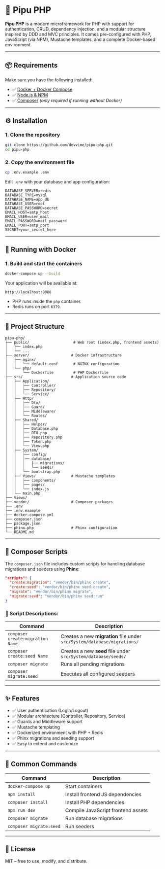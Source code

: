 # 🚀 Pipu PHP

**Pipu PHP** is a modern microframework for PHP with support for authentication, CRUD, dependency injection, and a modular structure inspired by DDD and MVC principles. It comes pre-configured with PHP, JavaScript (via NPM), Mustache templates, and a complete Docker-based environment.

---

## 📦 Requirements

Make sure you have the following installed:

* ✅ [Docker + Docker Compose](https://docs.docker.com/compose/)
* ✅ [Node.js & NPM](https://nodejs.org/)
* ✅ [Composer](https://getcomposer.org/) *(only required if running without Docker)*

---

## ⚙️ Installation

### 1. Clone the repository

```bash
git clone https://github.com/devvime/pipu-php.git
cd pipu-php
```

### 2. Copy the environment file

```bash
cp .env.example .env
```

Edit `.env` with your database and app configuration:

```env
DATABASE_SERVER=redis
DATABASE_TYPE=mysql
DATABASE_NAME=app_db
DATABASE_USER=root
DATABASE_PASSWORD=secret
EMAIL_HOST=smtp_host
EMAIL_USER=user_mail
EMAIL_PASSWORD=mail_password
EMAIL_PORT=smtp_port
SECRET=your_secret_here
```

---

## 🐳 Running with Docker

### 1. Build and start the containers

```bash
docker-compose up --build
```

Your application will be available at:

```
http://localhost:8080
```

* PHP runs inside the `php` container.
* Redis runs on port `6379`.

---

## 📁 Project Structure

```
pipu-php/
├── public/                    # Web root (index.php, frontend assets)
│   ├── index.php
│   └── ...
├── server/                   # Docker infrastructure
│   ├── nginx/
│   │   └── default.conf       # NGINX configuration
│   └── php/
│       └── Dockerfile         # PHP Dockerfile
├── src/                      # Application source code
│   ├── Application/
│   │   ├── Controller/
│   │   ├── Repository/
│   │   └── Service/
│   ├── Http/
│   │   ├── Dto/
│   │   ├── Guard/
│   │   ├── Middleware/
│   │   └── Routes/
│   ├── Shared/
│   │   ├── Helper/
│   │   ├── Database.php
│   │   ├── DTO.php
│   │   ├── Repository.php
│   │   ├── Token.php
│   │   └── View.php
│   ├── System/
│   │   ├── config/
│   │   │── database/
│   │   │   ├── migrations/
│   │   │   └── seeds/
│   │   └── bootstrap.php
│   ├── Views/                # Mustache templates
│   │   ├── components/
│   │   ├── pages/
│   │   └── index.js
│   └── main.php
├── Views/
├── vendor/                   # Composer packages
├── .env
├── .env.example
├── docker-compose.yml
├── composer.json
├── package.json
├── phinx.php                 # Phinx configuration
└── README.md
```

---

## 🧪 Composer Scripts

The `composer.json` file includes custom scripts for handling database migrations and seeders using **Phinx**:

```json
"scripts": {
  "create:migration": "vendor/bin/phinx create",
  "create:seed": "vendor/bin/phinx seed:create",
  "migrate": "vendor/bin/phinx migrate",
  "migrate:seed": "vendor/bin/phinx seed:run"
}
```

### 📘 Script Descriptions:

| Command                          | Description                                                              |
| -------------------------------- | ------------------------------------------------------------------------ |
| `composer create:migration Name` | Creates a new **migration** file under `src/System/database/migrations/` |
| `composer create:seed Name`      | Creates a new **seed** file under `src/System/database/seeds/`           |
| `composer migrate`               | Runs all pending migrations                                              |
| `composer migrate:seed`          | Executes all configured seeders                                          |

---

## ✨ Features

* ✅ User authentication (Login/Logout)
* ✅ Modular architecture (Controller, Repository, Service)
* ✅ Guards and Middleware support
* ✅ Mustache templating
* ✅ Dockerized environment with PHP + Redis
* ✅ Phinx migrations and seeding support
* ✅ Easy to extend and customize

---

## 🧰 Common Commands

| Command                 | Description                        |
| ----------------------- | ---------------------------------- |
| `docker-compose up`     | Start containers                   |
| `npm install`           | Install frontend JS dependencies   |
| `composer install`      | Install PHP dependencies           |
| `npm run dev`           | Compile JavaScript frontend assets |
| `composer migrate`      | Run database migrations            |
| `composer migrate:seed` | Run seeders                        |

---

## 📌 License

MIT – free to use, modify, and distribute.
